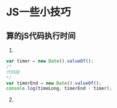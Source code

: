 # JS一些小技巧

## 算的jS代码执行时间
1. 
```javascript
var timer = new Date().valueOf();
/*
代码段
*/
var timerEnd = new Date().valueOf();
console.log(timeLong, timerEnd - timer);
```
2. 
```javascript

```